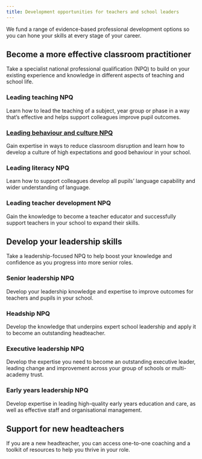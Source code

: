 ```yaml
---
title: Development opportunities for teachers and school leaders 
---
```


We fund a range of evidence-based professional development options so you can hone your skills at every stage of your career.

## Become a more effective classroom practitioner

Take a specialist national professional qualification (NPQ) to build on your existing experience and knowledge in different aspects of teaching and school life.  

### Leading teaching NPQ
Learn how to lead the teaching of a subject, year group or phase in a way that’s effective and helps support colleagues improve pupil outcomes.

### [Leading behaviour and culture NPQ](https://cpd-information-dev.london.cloudapps.digital/sample/)
Gain expertise in ways to reduce classroom disruption and learn how to develop a culture of high expectations and good behaviour in your school.

### Leading literacy NPQ
Learn how to support colleagues develop all pupils’ language capability and wider understanding of language.

### Leading teacher development NPQ
Gain the knowledge to become a teacher educator and successfully support teachers in your school to expand their skills.

## Develop your leadership skills

Take a leadership-focused NPQ to help boost your knowledge and confidence as you progress into more senior roles.

### Senior leadership NPQ
Develop your leadership knowledge and expertise to improve outcomes for teachers and pupils in your school.

### Headship NPQ
Develop the knowledge that underpins expert school leadership and apply it to become an outstanding headteacher.

### Executive leadership NPQ
Develop the expertise you need to become an outstanding executive leader, leading change and improvement across your group of schools or multi-academy trust.

### Early years leadership NPQ
Develop expertise in leading high-quality early years education and care, as well as effective staff and organisational management.

## Support for new headteachers

If you are a new headteacher, you can access one-to-one coaching and a toolkit of resources to help you thrive in your role.
